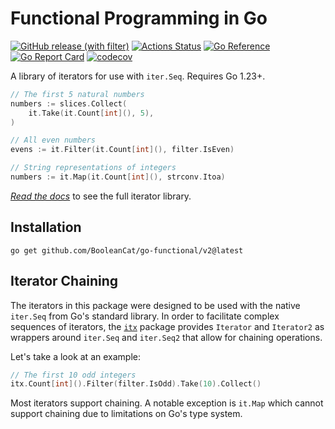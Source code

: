 # Functional Programming in Go

[![GitHub release (with filter)](https://img.shields.io/github/v/release/BooleanCat/go-functional?sort=semver&logo=Go&color=%23007D9C&include_prereleases)](https://github.com/BooleanCat/go-functional/releases) [![Actions Status](https://github.com/BooleanCat/go-functional/workflows/test/badge.svg)](https://github.com/BooleanCat/go-functional/actions) [![Go Reference](https://pkg.go.dev/badge/github.com/BooleanCat/go-functional/v2.svg)](https://pkg.go.dev/github.com/BooleanCat/go-functional/v2) [![Go Report Card](https://goreportcard.com/badge/github.com/BooleanCat/go-functional/v2)](https://goreportcard.com/report/github.com/BooleanCat/go-functional/v2) [![codecov](https://codecov.io/gh/BooleanCat/go-functional/branch/main/graph/badge.svg?token=N2E43RSR14)](https://codecov.io/gh/BooleanCat/go-functional)

A library of iterators for use with `iter.Seq`. Requires Go 1.23+.

```go
// The first 5 natural numbers
numbers := slices.Collect(
	it.Take(it.Count[int](), 5),
)

// All even numbers
evens := it.Filter(it.Count[int](), filter.IsEven)

// String representations of integers
numbers := it.Map(it.Count[int](), strconv.Itoa)
```

_[Read the docs](https://pkg.go.dev/github.com/BooleanCat/go-functional/v2)_ to see the full iterator library.

## Installation

```terminal
go get github.com/BooleanCat/go-functional/v2@latest
```

## Iterator Chaining

The iterators in this package were designed to be used with the native
`iter.Seq` from Go's standard library. In order to facilitate complex
sequences of iterators, the
[`itx`](https://github.com/BooleanCat/go-functional/tree/main/it/itx) package
provides `Iterator` and `Iterator2` as wrappers around `iter.Seq` and
`iter.Seq2` that allow for chaining operations.

Let's take a look at an example:

```go
// The first 10 odd integers
itx.Count[int]().Filter(filter.IsOdd).Take(10).Collect()
```

Most iterators support chaining. A notable exception is `it.Map` which cannot
support chaining due to limitations on Go's type system.
